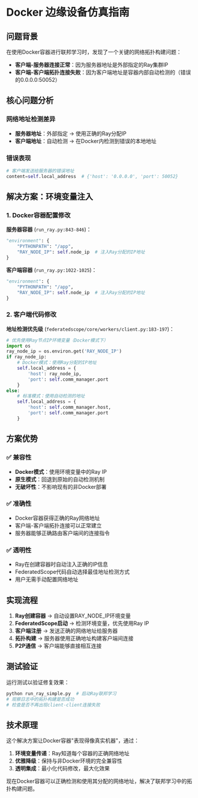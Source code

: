 # Docker 边缘设备仿真指南

## 问题背景

在使用Docker容器进行联邦学习时，发现了一个关键的网络拓扑构建问题：

- **客户端-服务器连接正常**：因为服务器地址是外部指定的Ray集群IP
- **客户端-客户端拓扑连接失败**：因为客户端地址是容器内部自动检测的（错误的0.0.0.0:50052）

## 核心问题分析

### 网络地址检测差异
- **服务器地址**：外部指定 → 使用正确的Ray分配IP
- **客户端地址**：自动检测 → 在Docker内检测到错误的本地地址

### 错误表现
```python
# 客户端发送给服务器的错误地址
content=self.local_address  # {'host': '0.0.0.0', 'port': 50052}
```

## 解决方案：环境变量注入

### 1. Docker容器配置修改

**服务器容器** (`run_ray.py:843-846`)：
```python
"environment": {
    "PYTHONPATH": "/app",
    "RAY_NODE_IP": self.node_ip  # 注入Ray分配的IP地址
}
```

**客户端容器** (`run_ray.py:1022-1025`)：
```python
"environment": {
    "PYTHONPATH": "/app", 
    "RAY_NODE_IP": self.node_ip  # 注入Ray分配的IP地址
}
```

### 2. 客户端代码修改

**地址检测优先级** (`federatedscope/core/workers/client.py:183-197`)：
```python
# 优先使用Ray节点IP环境变量（Docker模式下）
import os
ray_node_ip = os.environ.get('RAY_NODE_IP')
if ray_node_ip:
    # Docker模式：使用Ray分配的IP地址
    self.local_address = {
        'host': ray_node_ip,
        'port': self.comm_manager.port
    }
else:
    # 标准模式：使用自动检测的地址
    self.local_address = {
        'host': self.comm_manager.host,
        'port': self.comm_manager.port
    }
```

## 方案优势

### ✅ 兼容性
- **Docker模式**：使用环境变量中的Ray IP
- **原生模式**：回退到原始的自动检测机制
- **无破坏性**：不影响现有的非Docker部署

### ✅ 准确性  
- Docker容器获得正确的Ray网络地址
- 客户端-客户端拓扑连接可以正常建立
- 服务器能够正确路由客户端间的连接指令

### ✅ 透明性
- Ray在创建容器时自动注入正确的IP信息
- FederatedScope代码自动选择最佳地址检测方式
- 用户无需手动配置网络地址

## 实现流程

1. **Ray创建容器** → 自动设置RAY_NODE_IP环境变量
2. **FederatedScope启动** → 检测环境变量，优先使用Ray IP
3. **客户端注册** → 发送正确的网络地址给服务器
4. **拓扑构建** → 服务器使用正确地址构建客户端间连接
5. **P2P通信** → 客户端能够直接相互连接

## 测试验证

运行测试以验证修复效果：
```bash
python run_ray_simple.py  # 启动Ray联邦学习
# 观察日志中的拓扑构建是否成功
# 检查是否不再出现client-client连接失败
```

## 技术原理

这个解决方案让Docker容器"表现得像真实机器"，通过：

1. **环境变量传递**：Ray知道每个容器的正确网络地址
2. **优雅降级**：保持与非Docker环境的完全兼容性  
3. **透明集成**：最小化代码修改，最大化效果

现在Docker容器可以正确检测和使用其分配的网络地址，解决了联邦学习中的拓扑构建问题。